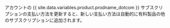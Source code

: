 アカウントの {{ site.data.variables.product.prodname_dotcom }} サブスクリプションの支払い方法を更新すると、新しい支払い方法は自動的に有料製品の他のサブスクリプションに追加されます。
